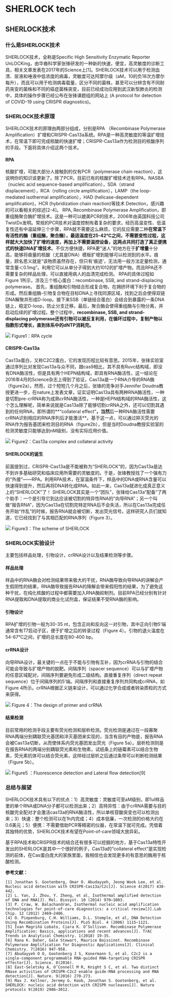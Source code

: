 # SHERLOCK tech


## SHERLOCK技术

### 什么是SHERLOCK技术
SHERLOCK技术，全称是Specific High Sensitivity Enzymatic Reporter UnLOCKing，由华裔科学家张锋研发的一种新的快速，便宜，高灵敏度的诊断工具，相关文章发表在2017年的Science上[1]。SHERLOCK技术可以用于检测血清、尿液和唾液中低浓度的病毒，灵敏度可达阿摩尔级（aM，10的负18次方摩尔每升），而且可以用于检测病毒载量，区分不同的菌株，甚至可以分辨含有不同耐药突变的菌株和不同的癌症菌株突变，目前已经成功应用到武汉新型肺炎的检测中，具体的操作步骤已经公布在张锋课题组的网站上 (A protocol for detection of COVID-19 using CRISPR diagnostics)。

### SHERLOCK技术原理
SHERLOCK技术的原理由两部分组成，分别是RPA （Recombinase Polymerase Amplification）扩增和CRISPR-Cas13a系统。RPA是一种高灵敏度的等温扩增技术，在常温下即可完成核酸的快速扩增；CRISPR-Cas13a作为检测目的核酸序列的手段。下面将具体介绍这两个技术。
#### RPA
核酸扩增，可能大部分人接触到的仅有PCR（polymerase chain reaction），这说明你的知识该更新了。除了PCR，目前已有的核酸扩增技术还有RPA，NASBA（nucleic acid sequence-based amplification），SDA（strand displacement），RCA（rolling circle amplification），LAMP（the loop-mediated isothermal amplification），HAD (helicase-dependent amplification)，HCR (hybridization chain reaction)等技术
Detection，感兴趣的可以看相关的综述[2-4]。
RPA, Recombinase Polymerase Amplification，即重组酶聚合酶扩增技术。这是一种可以媲美PCR的技术，2006年由英国科技公司TwistDx发明。常规的PCR技术对温度控制有着复杂的要求，经历高温变性、低温复性还有中温延伸三个步骤，RPA就不需要这么麻烦，它的反应需要二种**在常温下有活性的酶（重组酶，聚合酶），最适温度在25-42℃之间，不需要变性过程，这样就大大加快了扩增的速度，再加上不需要温控设备，这两点共同打造了真正便携式的快速DNA扩增技术**。不仅方便快捷，RPA更“迷人”的地方在于**扩增量**十分高，能够将痕量的核酸（尤其是DNA）模板扩增到能够可以检测到的水平。痕量，顾名思义就是“该物质虽然存在，但只有‘痕迹’，无法用一般方法定量检测，通常含量＜0.1mg”。利用它可以从单分子得到大约1012的扩增产物。而且RPA还不需要复杂的样品处理，可以直接用病人的血清完成检测。
RPA的具体过程如Figure 1所示，涉及三个核心蛋白：recombinase, SSB, and strand-displacing polymerase。 首先，重组酶和引物结合形成复合物，在拥挤环境下利于复合物的形成。然后重组酶-引物复合物在目标DNA上寻找同源区域，找到之后会使得双链DNA解聚并形成D-loop。接下来SSB（单链结合蛋白）会结合到暴露的一条DNA链上，稳定D-loop，防止分支迁移。最后，聚合酶会使得重组酶与引物分离，并启动后续的扩增过程。整个过程中，**recombinase, SSB, and strand-displacing polymerase还有引物可以被反复利用，在循环过程中，复制产物以指数形式增长，直到体系中的dNTP消耗完。**

![](1.png)
Figure1：RPA cycle

#### CRISPR-Cas13a
Cas13a蛋白，又称C2C2蛋白，它的发现历程比较有意思。2015年，张锋实验室通过序列比对发现Cas13a与众不同，跟cas9相比，其不具有Ruvc结构域，即没有DNA酶活性，但是具有两个HEPN结构域，即具有RNA酶活性，这一结论在2016年4月的Science杂志上得到了验证，Cas13a是一个RNA介导的RNA酶（figure2a）。然而，过个短短几个月之后，张锋的竞争对手Jennifer Doudna教授更进一步，在nature上发表文章，证实证明Cas13a具有两种RNA酶活性，一种是切割pre-crRNA称为成熟crRNA酶活性，一种是HEPN结构域的RNA酶活性，这个怎么理解呢，简单来说就是Cas13a除了能够切割crRNA之外，还可以切割其遇到的任何RNA，即所谓的**“collateral effect”**，当然**后一种RNA酶活性需要crRNA识别相应的RNA序列后才能激活**。基于这一点，可以通过猝灭荧光的RNA作为报告基团来检测目的RNA（figure2b），但是当时Doudna教授实验室的检测灵敏度只能够达到nM级别，没有实际应用价值。

![](2.png)
Figure2：Cas13a complex and collateral activity

#### SHERLOCK的诞生
前面提到过，CRISPR-Cas13a是不能被称为“SHERLOCK”的，因为Cas13a是达不到许多基础研究和临床应用所需要的灵敏度的。于是，张锋教授找了一个强有力的“外援”——RPA。利用RPA技术，在室温条件下，样品中的DNA或RNA含量可以快速得到提升，然后再将DNA转化成RNA。如此一来，Cas13a就进化成真正意义上的“SHERLOCK”了！ SHERLOCK其实是一个“团队”，张锋给Cas13a“配备”了两个助手：一个是引导它到达应该被切割的特异性RNA的“向导RNA”；另一个叫做“报告RNA”，因为Cas13a在切割完特定RNA后不会失活，所以在Cas13a完成任务开始“作乱”的时候，报告RNA就会被切断，发出荧光信号。这样研究人员们就知道，它已经找到了与其相匹配的RNA序列（Figure 3）。

![](3.png)
Figure3：The scheme of SHERLOCK

### SHERLOCK实验设计
主要包括样品处理，引物设计，crRNA设计以及结果检测等步骤。
#### 样品处理
样品中的RNA酶会对检测结果带来极大的干扰，RNA酶导致向导RNA的讲解会产生假阴性的结果，RNA酶导致报告RNA的降解会带来假阳性的结果，为了避免这种干扰，在纯化核酸的过程中都需要加入RNA酶抑制剂。目前RPA已经分别有针对RNA提取和DNA提取的商业化试剂盒，保证结果不受RNA酶的影响。
#### 引物设计
RPA扩增的引物一般为30-35 nt，包含正向和反向这一对引物，其中正向引物5’端通常含有T7启动子区，便于扩增之后的转录过程（Figure 4）。引物的退火温度在54-67℃之间，扩增的总长度在80-400 bp。
#### crRNA设计
向导RNA设计，最关键的一点在于不能与引物有互补，因为crRNA与引物的结合可能会导致与扩增产物的脱靶。间隔序列（spacer sequence）可以与扩增产物的任意区域配对，间隔序列要避免形成二级结构。直接重复序列（direct repeat sequence）位于间隔序列的5’端。间隔序列和直接重复序列共同构成crRNA，如Figure 4所示。crRNA根据正义链来设计，可以通过化学合成或者转染质粒的方式来获得。

![](4.png)
Figure 4：The design of primer and crRNA

#### 结果检测
目前常用的检测手段主要有荧光检测和层析检测。荧光检测是通过在一段寡聚RNA两端分别耦联荧光基团和淬灭基团来实现的，当含有目的产物是，报告RNA会被Cas13a切断，从而使体系内荧光基团发出荧光（Figure 5a）。层析检测则是在报告RNA的两端分别耦联荧光素和生物素，试纸条上的链霉素可以结合生物素，荧光素抗体可以结合荧光素，这样经过层析之后通过条带可以判断检测结果（Figure 5b）。

![](5.png)
Figure5 ：Fluorescence detection and Lateral flow detection[9]

### 总结与展望
SHERLOCK技术具有以下的优点：1）高灵敏度：灵敏度可至aM级别，即1ul样品里的单个RNA或DNA分子都可以检测出来；2）高特异性：由于crRNA需要与目的核酸完全配对才会激活cas13a的RNA酶活性，所以单核苷酸突变也可以检测出来；3）快速：整个检测可以在1h内完成；4）成本低廉，一次检测的价格大约在0.6美元；5）便携：不需要借助PCR等精密的仪器，在常温下就可完成。凭借着其独特的优势，SHERLOCK技术有望在Point-of-care领域大放异彩。

基于RPA技术和CRISPR技术的结合还有很多可以挖掘的地方，基于Cas13a特性开发出的SHERLOCK是其中一个很好的例子，Cas13a的“collateral effect”是实现检测的前体，在Cas蛋白庞大的家族里面，我相信也会发现更多的有意思的酶用于核酸检测。




**参考文献：**
```
[1] Jonathan S. Gootenberg, Omar O. Abudayyeh, Jeong Wook Lee, et al. Nucleic acid detection with CRISPR-Cas13a/C2c[J]. Science 4(2017) 438-442.
[2] L. Yan, J. Zhou, Y. Zheng, et al, Isothermal amplified detection of DNA and RNA[J]. Mol. Biosyst. 10 (2014) 970–1003.
[3] P. Craw, W. Balachandran, Isothermal nucleic acid amplification technologies for point-of-care diagnostics: a critical review[J].Lab Chip. 12 (2012) 2469–2486.
[4] O. Piepenburg, C.H. Williams, D.L. Stemple, et al, DNA Detection Using Recombination Proteins[J]. PLoS Biol. 4 (2006) 1115–1121.
[5] Ivan Magriñá Lobato, Ciara K. O’Sullivan. Recombinase Polymerase Amplification: Basics, applications and recent advances[J]. TrAC Trends in Analytical Chemistry. 1(2018) 19-35.
[6] Rana K. Daher, Gale Stewart, Maurice Boissinot. Recombinase Polymerase Amplification for Diagnostic Applications[J]. Clinical Chemistry. 7(2016) 947-958.
[7] Abudayyeh O O, Gootenberg J S, Konermann S, et al. C2c2 is a single-component programmable RNA-guided RNA-targeting CRISPR effector[J]. Science. 8(2016).
[8] East-Seletsky A, O’Connell M R, Knight S C, et al. Two distinct RNase activities of CRISPR-C2c2 enable guide-RNA processing and RNA detection[J]. Nature. 9(2016) 270-273.
[9] Max J. Kellner, Jeremy G. Koob, Jonathan S. Gootenberg, et al. SHERLOCK: nucleic acid detection with CRISPR nucleases[J]. Nature protocols 9(2019) 2986–3012.
```


